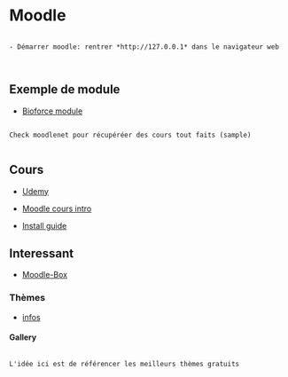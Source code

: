 # Moodle


```{admonition} Informations importantes

- Démarrer moodle: rentrer *http://127.0.0.1* dans le navigateur web



```


## Exemple de module

- [Bioforce module](https://moodle.bioforce.org/course/view.php?id=2763)


```{note}

Check moodlenet pour récupéréer des cours tout faits (sample)


```


## Cours

- [Udemy](https://www.udemy.com/courses/search/?lang=en&price=price-free&q=moodle&sort=relevance&src=ukw)

- [Moodle cours intro](https://moodle.academy/coursequickstart?lang=fr)

- [Install guide](https://docs.moodle.org/405/en/Complete_install_packages_for_Windows)


## Interessant

- [Moodle-Box](https://moodlebox.net/fr/)

### Thèmes

- [infos](https://moodle.org/plugins/format_remuiformat)


#### Gallery

```{note}

L'idée ici est de référencer les meilleurs thèmes gratuits 


```